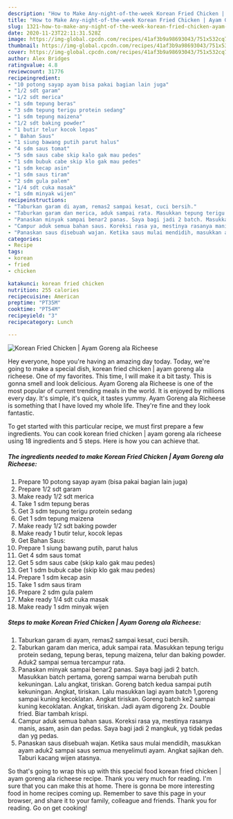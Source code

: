 ```yaml
---
description: "How to Make Any-night-of-the-week Korean Fried Chicken | Ayam Goreng ala Richeese"
title: "How to Make Any-night-of-the-week Korean Fried Chicken | Ayam Goreng ala Richeese"
slug: 1321-how-to-make-any-night-of-the-week-korean-fried-chicken-ayam-goreng-ala-richeese
date: 2020-11-23T22:11:31.528Z
image: https://img-global.cpcdn.com/recipes/41af3b9a98693043/751x532cq70/korean-fried-chicken-ayam-goreng-ala-richeese-foto-resep-utama.jpg
thumbnail: https://img-global.cpcdn.com/recipes/41af3b9a98693043/751x532cq70/korean-fried-chicken-ayam-goreng-ala-richeese-foto-resep-utama.jpg
cover: https://img-global.cpcdn.com/recipes/41af3b9a98693043/751x532cq70/korean-fried-chicken-ayam-goreng-ala-richeese-foto-resep-utama.jpg
author: Alex Bridges
ratingvalue: 4.8
reviewcount: 31776
recipeingredient:
- "10 potong sayap ayam bisa pakai bagian lain juga"
- "1/2 sdt garam"
- "1/2 sdt merica"
- "1 sdm tepung beras"
- "3 sdm tepung terigu protein sedang"
- "1 sdm tepung maizena"
- "1/2 sdt baking powder"
- "1 butir telur kocok lepas"
- " Bahan Saus"
- "1 siung bawang putih parut halus"
- "4 sdm saus tomat"
- "5 sdm saus cabe skip kalo gak mau pedes"
- "1 sdm bubuk cabe skip klo gak mau pedes"
- "1 sdm kecap asin"
- "1 sdm saus tiram"
- "2 sdm gula palem"
- "1/4 sdt cuka masak"
- "1 sdm minyak wijen"
recipeinstructions:
- "Taburkan garam di ayam, remas2 sampai kesat, cuci bersih."
- "Taburkan garam dan merica, aduk sampai rata. Masukkan tepung terigu protein sedang, tepung beras, tepung maizena, telur dan baking powder. Aduk2 sampai semua tercampur rata."
- "Panaskan minyak sampai benar2 panas. Saya bagi jadi 2 batch. Masukkan batch pertama, goreng sampai warna berubah putih kekuningan. Lalu angkat, tiriskan. Goreng batch kedua sampai putih kekuningan. Angkat, tiriskan. Lalu masukkan lagi ayam batch 1,goreng sampai kuning kecoklatan. Angkat tiriskan. Goreng batch ke2 sampai kuning kecoklatan. Angkat, tiriskan. Jadi ayam digoreng 2x. Double fried. Biar tambah krispi."
- "Campur aduk semua bahan saus. Koreksi rasa ya, mestinya rasanya manis, asam, asin dan pedas. Saya bagi jadi 2 mangkuk, yg tidak pedas dan yg pedas."
- "Panaskan saus disebuah wajan. Ketika saus mulai mendidih, masukkan ayam aduk2 sampai saus semua menyelimuti ayam. Angkat sajikan deh. Taburi kacang wijen atasnya."
categories:
- Recipe
tags:
- korean
- fried
- chicken

katakunci: korean fried chicken 
nutrition: 255 calories
recipecuisine: American
preptime: "PT35M"
cooktime: "PT54M"
recipeyield: "3"
recipecategory: Lunch

---
```



![Korean Fried Chicken | Ayam Goreng ala Richeese](https://img-global.cpcdn.com/recipes/41af3b9a98693043/751x532cq70/korean-fried-chicken-ayam-goreng-ala-richeese-foto-resep-utama.jpg)

Hey everyone, hope you're having an amazing day today. Today, we're going to make a special dish, korean fried chicken | ayam goreng ala richeese. One of my favorites. This time, I will make it a bit tasty. This is gonna smell and look delicious.
 Ayam Goreng ala Richeese is one of the most popular of current trending meals in the world. It is enjoyed by millions every day. It's simple, it's quick, it tastes yummy.  Ayam Goreng ala Richeese is something that I have loved my whole life. They're fine and they look fantastic.




To get started with this particular recipe, we must first prepare a few ingredients. You can cook korean fried chicken | ayam goreng ala richeese using 18 ingredients and 5 steps. Here is how you can achieve that.

<!--inarticleads1-->

##### The ingredients needed to make Korean Fried Chicken | Ayam Goreng ala Richeese:

1. Prepare 10 potong sayap ayam (bisa pakai bagian lain juga)
1. Prepare 1/2 sdt garam
1. Make ready 1/2 sdt merica
1. Take 1 sdm tepung beras
1. Get 3 sdm tepung terigu protein sedang
1. Get 1 sdm tepung maizena
1. Make ready 1/2 sdt baking powder
1. Make ready 1 butir telur, kocok lepas
1. Get  Bahan Saus:
1. Prepare 1 siung bawang putih, parut halus
1. Get 4 sdm saus tomat
1. Get 5 sdm saus cabe (skip kalo gak mau pedes)
1. Get 1 sdm bubuk cabe (skip klo gak mau pedes)
1. Prepare 1 sdm kecap asin
1. Take 1 sdm saus tiram
1. Prepare 2 sdm gula palem
1. Make ready 1/4 sdt cuka masak
1. Make ready 1 sdm minyak wijen




<!--inarticleads2-->

##### Steps to make Korean Fried Chicken | Ayam Goreng ala Richeese:

1. Taburkan garam di ayam, remas2 sampai kesat, cuci bersih.
1. Taburkan garam dan merica, aduk sampai rata. Masukkan tepung terigu protein sedang, tepung beras, tepung maizena, telur dan baking powder. Aduk2 sampai semua tercampur rata.
1. Panaskan minyak sampai benar2 panas. Saya bagi jadi 2 batch. Masukkan batch pertama, goreng sampai warna berubah putih kekuningan. Lalu angkat, tiriskan. Goreng batch kedua sampai putih kekuningan. Angkat, tiriskan. Lalu masukkan lagi ayam batch 1,goreng sampai kuning kecoklatan. Angkat tiriskan. Goreng batch ke2 sampai kuning kecoklatan. Angkat, tiriskan. Jadi ayam digoreng 2x. Double fried. Biar tambah krispi.
1. Campur aduk semua bahan saus. Koreksi rasa ya, mestinya rasanya manis, asam, asin dan pedas. Saya bagi jadi 2 mangkuk, yg tidak pedas dan yg pedas.
1. Panaskan saus disebuah wajan. Ketika saus mulai mendidih, masukkan ayam aduk2 sampai saus semua menyelimuti ayam. Angkat sajikan deh. Taburi kacang wijen atasnya.




So that's going to wrap this up with this special food korean fried chicken | ayam goreng ala richeese recipe. Thank you very much for reading. I'm sure that you can make this at home. There is gonna be more interesting food in home recipes coming up. Remember to save this page in your browser, and share it to your family, colleague and friends. Thank you for reading. Go on get cooking!
